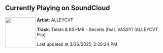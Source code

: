 ## Currently Playing on SoundCloud

[<img align="left" width="100" src="https://i1.sndcdn.com/artworks-nq936fXDSjxwKckl-7I8zmQ-t500x500.jpg">](https://soundcloud.com/alleycvt/secretsflip)

**Artist**: ALLEYCVT 

**Track**: Tiësto & KSHMR - Secrets (feat. VASSY) (ALLEYCVT Flip)

Last updated at 3/26/2025, 2:29:24 PM
